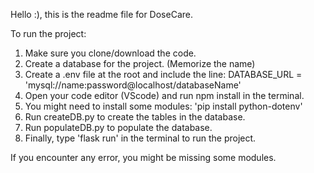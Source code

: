 Hello :), this is the readme file for DoseCare.

To run the project:
1) Make sure you clone/download the code.
2) Create a database for the project. (Memorize the name)
3) Create a .env file at the root and include the line: DATABASE_URL = 'mysql://name:password@localhost/databaseName'
4) Open your code editor (VScode) and run npm install in the terminal.
5) You might need to install some modules: 'pip install python-dotenv'
6) Run createDB.py to create the tables in the database.
7) Run populateDB.py to populate the database.
8) Finally, type 'flask run' in the terminal to run the project.

If you encounter any error, you might be missing some modules.

